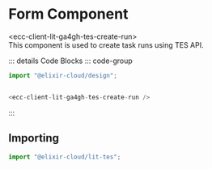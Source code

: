 # Form Component <Badge type="warning" text="beta" />

<div class="component-name">&lt;ecc-client-lit-ga4gh-tes-create-run&gt;</div>
This component is used to create task runs using TES API.
<ClientOnly>
  <div :class="isDark ? 'component-dark component' : 'component-light component'">
    <ecc-client-lit-ga4gh-tes-create-run>
    </ecc-client-lit-ga4gh-tes-create-run>

::: details Code Blocks
::: code-group

```js [HTML]
import "@elixir-cloud/design";


<ecc-client-lit-ga4gh-tes-create-run />
```

  <!-- ```jsx [React]

  ``` -->

:::

  </div>
</ClientOnly>

## Importing

```js [HTML]
import "@elixir-cloud/lit-tes";
```


<script setup>
import { onMounted } from "vue";
onMounted(() => {
  import("@elixir-cloud/lit-tes").then((module) => {
    document.querySelectorAll("ecc-client-lit-ga4gh-tes-create-run").forEach((element) => {
      element.addEventListener("form-submit", (e) => {
        console.log("form-submitted", e.detail);
      });
    });
  });
});
</script>

